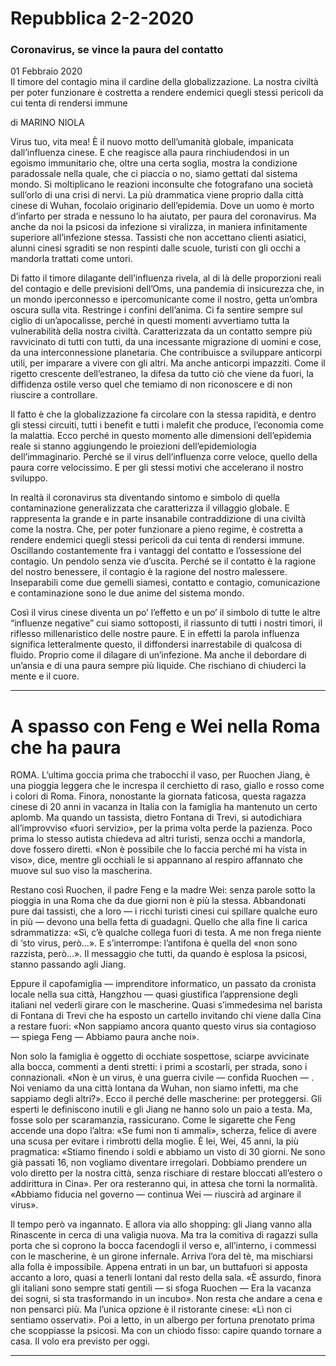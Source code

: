 # Repubblica 2-2-2020  

### Coronavirus, se vince la paura del contatto
01 Febbraio 2020  
Il timore del contagio mina il cardine della globalizzazione. La nostra civiltà per poter funzionare è costretta a rendere endemici quegli stessi pericoli
da cui tenta di rendersi immune

di MARINO NIOLA  

Virus tuo, vita mea! È il nuovo motto dell’umanità globale, impanicata dall’influenza cinese. E che reagisce alla paura rinchiudendosi in un egoismo immunitario che, oltre una certa soglia, mostra la condizione paradossale nella quale, che ci piaccia o no, siamo gettati dal sistema mondo. Si moltiplicano le reazioni inconsulte che fotografano una società sull’orlo di una crisi di nervi. La più drammatica viene proprio dalla città cinese di Wuhan, focolaio originario dell’epidemia. Dove un uomo è morto d’infarto per strada e nessuno lo ha aiutato, per paura del coronavirus. Ma anche da noi la psicosi da infezione si viralizza, in maniera infinitamente superiore all’infezione stessa. Tassisti che non accettano clienti asiatici, alunni cinesi sgraditi se non respinti dalle scuole, turisti con gli occhi a mandorla trattati come untori.

Di fatto il timore dilagante dell’influenza rivela, al di là delle proporzioni reali del contagio e delle previsioni dell’Oms, una pandemia di insicurezza che, in un mondo iperconnesso e ipercomunicante come il nostro, getta un’ombra oscura sulla vita. Restringe i confini dell’anima. Ci fa sentire sempre sul ciglio di un’apocalisse, perché in questi momenti avvertiamo tutta la vulnerabilità della nostra civiltà. Caratterizzata da un contatto sempre più ravvicinato di tutti con tutti, da una incessante migrazione di uomini e cose, da una interconnessione planetaria. Che contribuisce a sviluppare anticorpi utili, per imparare a vivere con gli altri. Ma anche anticorpi impazziti. Come il rigetto crescente dell’estraneo, la difesa da tutto ciò che viene da fuori, la diffidenza ostile verso quel che temiamo di non riconoscere e di non riuscire a controllare.

Il fatto è che la globalizzazione fa circolare con la stessa rapidità, e dentro gli stessi circuiti, tutti i benefit e tutti i malefit che produce, l’economia come la malattia. Ecco perché in questo momento alle dimensioni dell’epidemia reale si stanno aggiungendo le proiezioni dell’epidemiologia dell’immaginario. Perché se il virus dell’influenza corre veloce, quello della paura corre velocissimo. E per gli stessi motivi che accelerano il nostro sviluppo.

In realtà il coronavirus sta diventando sintomo e simbolo di quella contaminazione generalizzata che caratterizza il villaggio globale. E rappresenta la grande e in parte insanabile contraddizione di una civiltà come la nostra. Che, per poter funzionare a pieno regime, è costretta a rendere endemici quegli stessi pericoli da cui tenta di rendersi immune. Oscillando costantemente fra i vantaggi del contatto e l’ossessione del contagio. Un pendolo senza vie d’uscita. Perché se il contatto è la ragione del nostro benessere, il contagio è la ragione del nostro malessere. Inseparabili come due gemelli siamesi, contatto e contagio, comunicazione e contaminazione sono le due anime del sistema mondo.  

Così il virus cinese diventa un po’ l’effetto e un po’ il simbolo di tutte le altre “influenze negative” cui siamo sottoposti, il riassunto di tutti i nostri timori, il riflesso millenaristico delle nostre paure. E in effetti la parola influenza significa letteralmente questo, il diffondersi inarrestabile di qualcosa di fluido. Proprio come il dilagare di un’infezione. Ma anche il debordare di un’ansia e di una paura sempre più liquide. Che rischiano di chiuderci la mente e il cuore.   

---  

# A spasso con Feng e Wei nella Roma che ha paura

ROMA. L’ultima goccia prima che trabocchi il vaso, per Ruochen Jiang, è una pioggia leggera che le increspa il cerchietto di raso, giallo e rosso come i colori di Roma. Finora, nonostante la giornata faticosa, questa ragazza cinese di 20 anni in vacanza in Italia con la famiglia ha mantenuto un certo aplomb. Ma quando un tassista, dietro Fontana di Trevi, si autodichiara all’improvviso «fuori servizio», per la prima volta perde la pazienza. Poco prima lo stesso autista chiedeva ad altri turisti, senza occhi a mandorla, dove fossero diretti. «Non è possibile che lo faccia perché mi ha vista in viso», dice, mentre gli occhiali le si appannano al respiro affannato che muove sul suo viso la mascherina.

Restano così Ruochen, il padre Feng e la madre Wei: senza parole sotto la pioggia in una Roma che da due giorni non è più la stessa. Abbandonati pure dai tassisti, che a loro — i ricchi turisti cinesi cui spillare qualche euro in più — devono una bella fetta di guadagni. Quello che alla fine li carica sdrammatizza: «Sì, c’è qualche collega fuori di testa. A me non frega niente di ‘sto virus, però...». E s’interrompe: l’antifona è quella del «non sono razzista, però...». Il messaggio che tutti, da quando è esplosa la psicosi, stanno passando agli Jiang.

Eppure il capofamiglia — imprenditore informatico, un passato da cronista locale nella sua città, Hangzhou — quasi giustifica l’apprensione degli italiani nel vederli girare con le mascherine. Quasi s’immedesima nel barista di Fontana di Trevi che ha esposto un cartello invitando chi viene dalla Cina a restare fuori: «Non sappiamo ancora quanto questo virus sia contagioso — spiega Feng — Abbiamo paura anche noi».

Non solo la famiglia è oggetto di occhiate sospettose, sciarpe avvicinate alla bocca, commenti a denti stretti: i primi a scostarli, per strada, sono i connazionali. «Non è un virus, è una guerra civile — confida Ruochen — . Noi veniamo da una città lontana da Wuhan, non siamo infetti, ma che sappiamo degli altri?». Ecco il perché delle mascherine: per proteggersi. Gli esperti le definiscono inutili e gli Jiang ne hanno solo un paio a testa. Ma, fosse solo per scaramanzia, rassicurano. Come le sigarette che Feng accende una dopo l’altra: «Se fumi non ti ammali», scherza, felice di avere una scusa per evitare i rimbrotti della moglie. È lei, Wei, 45 anni, la più pragmatica: «Stiamo finendo i soldi e abbiamo un visto di 30 giorni. Ne sono già passati 16, non vogliamo diventare irregolari. Dobbiamo prendere un volo diretto per la nostra città, senza rischiare di restare bloccati all’estero o addirittura in Cina». Per ora resteranno qui, in attesa che torni la normalità. «Abbiamo fiducia nel governo — continua Wei — riuscirà ad arginare il virus».

Il tempo però va ingannato. E allora via allo shopping: gli Jiang vanno alla Rinascente in cerca di una valigia nuova. Ma tra la comitiva di ragazzi sulla porta che si coprono la bocca facendogli il verso e, all’interno, i commessi con le mascherine, è un girone infernale. Arriva l’ora del tè, ma mischiarsi alla folla è impossibile. Appena entrati in un bar, un buttafuori si apposta accanto a loro, quasi a tenerli lontani dal resto della sala. «È assurdo, finora gli italiani sono sempre stati gentili — si sfoga Ruochen — Era la vacanza dei sogni, si sta trasformando in un incubo». Non resta che andare a cena e non pensarci più. Ma l’unica opzione è il ristorante cinese: «Lì non ci sentiamo osservati». Poi a letto, in un albergo per fortuna prenotato prima che scoppiasse la psicosi. Ma con un chiodo fisso: capire quando tornare a casa. Il volo era previsto per oggi. 

---  
